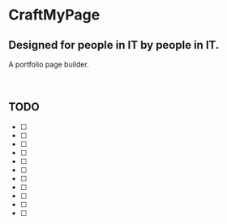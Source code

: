 CraftMyPage
===========
Designed for people in IT by people in IT.
------------------------------------------
A portfolio page builder.
<br>
<br>
<br>

TODO
----
- [ ]
- [ ]
- [ ]
- [ ]
- [ ]
- [ ]
- [ ]
- [ ]
- [ ]
- [ ]
- [ ]